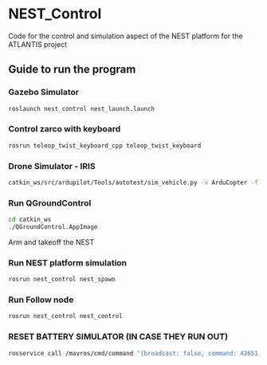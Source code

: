 # NEST_Control
Code for the control and simulation aspect of the NEST platform for the ATLANTIS project


## Guide to run the program

### Gazebo Simulator
```bash
roslaunch nest_control nest_launch.launch
```

### Control zarco with keyboard
```bash
rosrun teleop_twist_keyboard_cpp teleop_twist_keyboard
```

### Drone Simulator - IRIS
```bash
catkin_ws/src/ardupilot/Tools/autotest/sim_vehicle.py -v ArduCopter -f gazebo-iris -L FADEUP --console --map
```

### Run QGroundControl
```bash
cd catkin_ws
./QGroundControl.AppImage
```
Arm and takeoff the NEST

### Run NEST platform simulation
```bash
rosrun nest_control nest_spawn
```

### Run Follow node 
```bash
rosrun nest_control nest_control
```

### RESET BATTERY SIMULATOR (IN CASE THEY RUN OUT)
```bash
rosservice call /mavros/cmd/command "{broadcast: false, command: 42651, confirmation: 0, param1: -1.0, param2: 100.0, param3: 0.0, param4: 0.0, param5: 0.0, param6: 0.0, param7: 0.0}"
```
